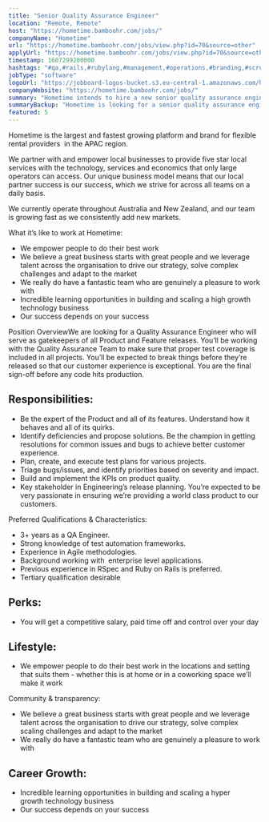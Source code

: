 ```yaml
---
title: "Senior Quality Assurance Engineer"
location: "Remote, Remote"
host: "https://hometime.bamboohr.com/jobs/"
companyName: "Hometime"
url: "https://hometime.bamboohr.com/jobs/view.php?id=70&source=other"
applyUrl: "https://hometime.bamboohr.com/jobs/view.php?id=70&source=other"
timestamp: 1607299200000
hashtags: "#qa,#rails,#rubylang,#management,#operations,#branding,#scrum"
jobType: "software"
logoUrl: "https://jobboard-logos-bucket.s3.eu-central-1.amazonaws.com/hometime"
companyWebsite: "https://hometime.bamboohr.com/jobs/"
summary: "Hometime intends to hire a new senior quality assurance engineer. If you have 3+ years as a QA Engineer, consider applying."
summaryBackup: "Hometime is looking for a senior quality assurance engineer that has experience in: #marketing, #rails, #rubylang."
featured: 5
---
```


Hometime is the largest and fastest growing platform and brand for flexible rental providers  in the APAC region. 

We partner with and empower local businesses to provide five star local services with the technology, services and economics that only large operators can access. Our unique business model means that our local partner success is our success, which we strive for across all teams on a daily basis.

We currently operate throughout Australia and New Zealand, and our team is growing fast as we consistently add new markets. 

What it’s like to work at Hometime:

*   We empower people to do their best work
*   We believe a great business starts with great people and we leverage talent across the organisation to drive our strategy, solve complex challenges and adapt to the market
*   We really do have a fantastic team who are genuinely a pleasure to work with
*   Incredible learning opportunities in building and scaling a high growth technology business
*   Our success depends on your success

Position OverviewWe are looking for a Quality Assurance Engineer who will serve as gatekeepers of all Product and Feature releases. You’ll be working with the Quality Assurance Team to make sure that proper test coverage is included in all projects. You’ll be expected to break things before they’re released so that our customer experience is exceptional. You are the final sign-off before any code hits production.

## Responsibilities:

*   Be the expert of the Product and all of its features. Understand how it behaves and all of its quirks.
*   Identify deficiencies and propose solutions. Be the champion in getting resolutions for common issues and bugs to achieve better customer experience.
*   Plan, create, and execute test plans for various projects. 
*   Triage bugs/issues, and identify priorities based on severity and impact.
*   Build and implement the KPIs on product quality.
*   Key stakeholder in Engineering’s release planning. You’re expected to be very passionate in ensuring we’re providing a world class product to our customers.

Preferred Qualifications & Characteristics:

*   3+ years as a QA Engineer.
*   Strong knowledge of test automation frameworks.
*   Experience in Agile methodologies. 
*   Background working with  enterprise level applications.
*   Previous experience in RSpec and Ruby on Rails is preferred.
*   Tertiary qualification desirable

## Perks: 

*   You will get a competitive salary, paid time off and control over your day

## Lifestyle: 

*   We empower people to do their best work in the locations and setting that suits them - whether this is at home or in a coworking space we’ll make it work

Community & transparency: 

*   We believe a great business starts with great people and we leverage talent across the organisation to drive our strategy, solve complex scaling challenges and adapt to the market
*   We really do have a fantastic team who are genuinely a pleasure to work with

## Career Growth:

*   Incredible learning opportunities in building and scaling a hyper growth technology business
*   Our success depends on your success
